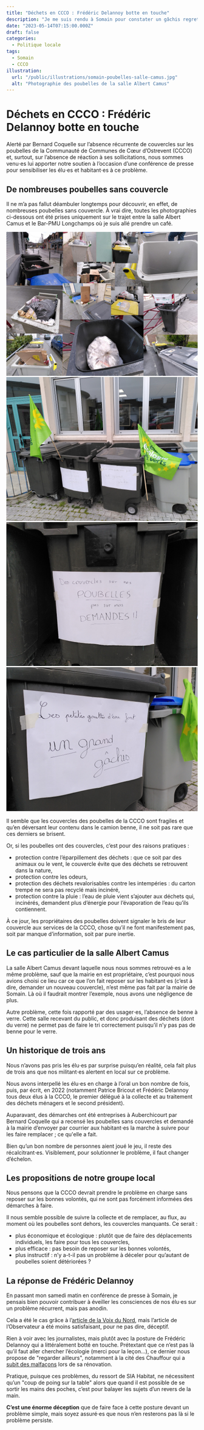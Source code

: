 ```yaml
---
title: "Déchets en CCCO : Frédéric Delannoy botte en touche"
description: "Je me suis rendu à Somain pour constater un gâchis regrettable, qui risque de perdurer."
date: "2023-05-14T07:15:00.000Z"
draft: false
categories:
  - Politique locale
tags:
  - Somain
  - CCCO
illustration:
  url: "/public/illustrations/somain-poubelles-salle-camus.jpg"
  alt: "Photographie des poubelles de la salle Albert Camus"
---
```


# Déchets en CCCO : Frédéric Delannoy botte en touche

Alerté par Bernard Coquelle sur l’absence récurrente de couvercles sur les poubelles de la Communauté de Communes de Cœur d’Ostrevent (CCCO) et, surtout, sur l’absence de réaction à ses sollicitations, nous sommes venu⋅es lui apporter notre soutien à l’occasion d’une conférence de presse pour sensibiliser les élu⋅es et habitant⋅es à ce problème.

## De nombreuses poubelles sans couvercle

Il ne m’a pas fallut déambuler longtemps pour découvrir, en effet, de nombreuses poubelles sans couvercle. À vrai dire, toutes les photographies ci-dessous ont été prises uniquement sur le trajet entre la salle Albert Camus et le Bar-PMU Longchamps où je suis allé prendre un café.

![Patchwork de photographies de poubelles sans couvercle](/public/illustrations/somain-poubelles-sans-couvercle.jpg)
![Photographie des poubelles de la salle Albert Camus](/public/illustrations/somain-poubelles-salle-camus.jpg)
![Affiche : "Les petites gouttes d’eau font les grands gâchis"](/public/illustrations/somain-poubelles-salle-camus-couvercles-demandes.jpg)
![Affiche : "Les petites gouttes d’eau font les grands gâchis"](/public/illustrations/somain-poubelles-salle-camus-gachis.jpg)

Il semble que les couvercles des poubelles de la CCCO sont fragiles et qu’en déversant leur contenu dans le camion benne, il ne soit pas rare que ces derniers se brisent.

Or, si les poubelles ont des couvercles, c’est pour des raisons pratiques :
- protection contre l’éparpillement des déchets : que ce soit par des animaux ou le vent, le couvercle évite que des déchets se retrouvent dans la nature,
- protection contre les odeurs,
- protection des déchets revalorisables contre les intempéries : du carton trempé ne sera pas recyclé mais incinéré,
- protection contre la pluie : l’eau de pluie vient s’ajouter aux déchets qui, incinérés, demandent plus d’énergie pour l’évaporation de l’eau qu’ils contiennent.

À ce jour, les propriétaires des poubelles doivent signaler le bris de leur couvercle aux services de la CCCO, chose qu’il ne font manifestement pas, soit par manque d’information, soit par pure inertie.

## Le cas particulier de la salle Albert Camus

La salle Albert Camus devant laquelle nous nous sommes retrouvé⋅es a le même problème, sauf que la mairie en est propriétaire, c’est pourquoi nous avions choisi ce lieu car ce que l’on fait reposer sur les habitant⋅es (c’est à dire, demander un nouveau couvercle), n’est même pas fait par la mairie de Somain. Là où il faudrait montrer l’exemple, nous avons une négligence de plus.

Autre problème, cette fois rapporté par des usager⋅es, l’absence de benne à verre. Cette salle recevant du public, et donc produisant des déchets (dont du verre) ne permet pas de faire le tri correctement puisqu’il n’y pas pas de benne pour le verre.

## Un historique de trois ans

Nous n’avons pas pris les élu⋅es par surprise puisqu’en réalité, cela fait plus de trois ans que nos militant⋅es alertent en local sur ce problème.

Nous avons interpellé les élu⋅es en charge à l’oral un bon nombre de fois, puis, par écrit, en 2022 (notamment Patrice Bricout et Frédéric Delannoy tous deux élus à la CCCO, le premier délégué à la collecte et au traitement des déchets ménagers et le second président).

Auparavant, des démarches ont été entreprises à Auberchicourt par Bernard Coquelle qui a recensé les poubelles sans couvercles et demandé à la mairie d’envoyer par courrier aux habitant⋅es la marche à suivre pour les faire remplacer ; ce qu'elle a fait.

Bien qu’un bon nombre de personnes aient joué le jeu, il reste des récalcitrant⋅es. Visiblement, pour solutionner le problème, il faut changer d’échelon.

## Les propositions de notre groupe local

Nous pensons que la CCCO devrait prendre le problème en charge sans reposer sur les bonnes volontés, qui ne sont pas forcément informées des démarches à faire.

Il nous semble possible de suivre la collecte et de remplacer, au flux, au moment où les poubelles sont dehors, les couvercles manquants. Ce serait :
- plus économique et écologique : plutôt que de faire des déplacements individuels, les faire pour tous les couvercles,
- plus efficace : pas besoin de reposer sur les bonnes volontés,
- plus instructif : n’y a-t-il pas un problème à déceler pour qu’autant de poubelles soient détériorées ?

## La réponse de Frédéric Delannoy

En passant mon samedi matin en conférence de presse à Somain, je pensais bien pouvoir contribuer à éveiller les consciences de nos élu⋅es sur un problème récurrent, mais pas anodin.

Cela a été le cas grâce à l’[article de la Voix du Nord](https://www.lavoixdunord.fr/1323237/article/2023-05-03/somain-les-couvercles-des-poubelles-sont-indispensables-pour-le-respect-du-tri), mais l’article de l’Observateur a été moins satisfaisant, pour ne pas dire, déceptif.

Rien à voir avec les journalistes, mais plutôt avec la posture de Frédéric Delannoy qui a littéralement botté en touche. Prétextant que ce n’est pas là qu’il faut aller chercher l’écologie (merci pour la leçon...), ce dernier nous propose de "regarder ailleurs", notamment à la cité des Chauffour qui a [subit des malfaçons](https://www.lobservateur.fr/somain-suite-aux-malfacons-cite-du-chauffour-le-maire-va-demander-des-comptes-au-bailleur/) lors de sa rénovation. 

Pratique, puisque ces problèmes, du ressort de SIA Habitat, ne nécessitent qu’un "coup de poing sur la table" alors que quand il est possible de se sortir les mains des poches, c’est pour balayer les sujets d’un revers de la main.

**C’est une énorme déception** que de faire face à cette posture devant un problème simple, mais soyez assuré⋅es que nous n’en resterons pas là si le problème persiste.
